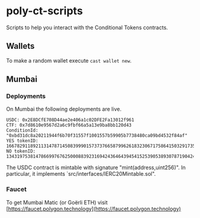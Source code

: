# poly-ct-scripts

Scripts to help you interact with the Conditional Tokens contracts.

## Wallets

To make a random wallet execute `cast wallet new`.

## Mumbai

### Deployments

On Mumbai the following deployments are live.

```[yaml]
USDC: 0x2E8DCfE708D44ae2e406a1c02DFE2Fa13012f961
CTF: 0x7d8610e9567d2a6c9fbf66a5a13e9ba8bb120d43
ConditionId: "0xbd31dc8a20211944f6b70f31557f1001557b59905b7738480ca09bd4532f84af"
YES tokenID: 16678291189211314787145083999015737376658799626183230671758641503291735614088
NO tokenID: 1343197538147866997676250008839231694243646439454152539053893078719042421992
```

The USDC contract is mintable with signature "mint(address,uint256)". In particular, it implements `src/interfaces/IERC20Mintable.sol".

### Faucet

To get Mumbai Matic (or Goërli ETH)
visit [https://faucet.polygon.technology](https://faucet.polygon.technology)
